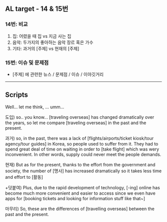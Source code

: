 ## AL target - 14 & 15번
### 14번: 비교
1. 집: 어렸을 때 집 vs 지금 사는 집
2. 음악: 두가지의 좋아하는 음악 장르 혹은 가수
3. 기타: 과거의 [주제] vs 현재의 [주제]

### 15번: 이슈 및 문제점
- [주제] 에 관련한 뉴스 / 문제점 / 이슈 / 이야깃거리

---
## Scripts

Well... let me think, ... umm...

도입) so.. you know... [traveling overseas] has changed dramatically over the years, so let me compare [traveling overseas] in the past and the present.

과거) so, in the past, there was a lack of [flights/airports/ticket kiosk/tour agency/tour guides] in Korea, so people used to suffer from it. They had to spend great deal of time on waiting in order to [take flight] which was wery inconvenient. In other words, supply could never meet the people demands.

현재) But as for the present, thanks to the effort from the government and society, the number of [명사] has increased dramatically so it takes less time and effort to [활동]

+덧붙여) Plus, due to the rapid development of technology, [-ing] online has become much more convenient and easier to access since we even have apps for [booking tickets and looking for information stuff like that~]

마무리) So, these are the differences of [travelling overseas] between the past and the present.